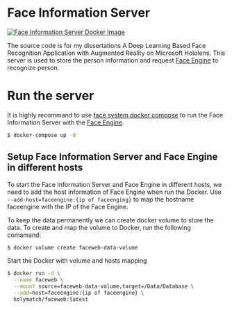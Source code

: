# Face Information Server

[![Face Information Server Docker Image](https://dockerbuildbadges.quelltext.eu/status.svg?organization=holymatch&repository=faceweb)](https://hub.docker.com/r/holymatch/faceweb/)

The source code is for my dissertations A Deep Learning Based Face Recognition Application with Augmented Reality on Microsoft Hololens. This server is used to store the person information and request [Face Engine](https://github.com/holymatch/faceengine) to recognize person. 

# Run the server
It is highly recommand to use [face system docker compose](https://github.com/holymatch/facesystem) to run the Face Information Server with the [Face Engine](https://github.com/holymatch/faceengine).

```sh
$ docker-compose up -d
```

## Setup Face Information Server and Face Engine in different hosts
To start the Face Information Server and Face Engine in different hosts, we need to add the host information of Face Engine when run the Docker. Use `--add-host=faceengine:{ip of faceenging}` to map the hostname faceengine with the IP of the Face Engine.

To keep the data permanently we can create docker volume to store the data. To create and map the volume to Docker, run the following comamand:
```sh
$ docker volume create faceweb-data-volume
```

Start the Docker with volume and hosts mapping
```sh
$ docker run -d \
  --name faceweb \
  --mount source=faceweb-data-volume,target=/Data/Database \
  --add=host=faceengine:{ip of faceengine} \
  holymatch/faceweb:latest
```
